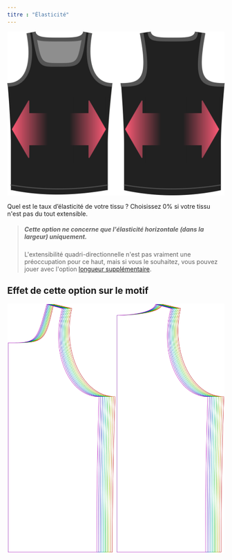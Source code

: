 ```yaml
---
titre : "Élasticité"
---
```


![L'option du taux d'élasticité sur Aaron](./stretchfactor.svg)

Quel est le taux d’élasticité de votre tissu ?  Choisissez 0% si votre tissu n'est pas du tout extensible.

> ##### Cette option ne concerne que l'élasticité horizontale (dans la largeur) uniquement.
> 
> L'extensibilité quadri-directionnelle n'est pas vraiment une préoccupation pour ce haut, mais si vous le souhaitez, vous pouvez jouer avec l'option [longueur supplémentaire](../lengthbonus).

## Effet de cette option sur le motif

![Cette image montre l'effet de cette option en superposant plusieurs variantes qui ont une valeur différente pour cette option](aaron_stretchfactor_sample.svg "Effet de cette option sur le modèle")
